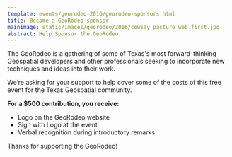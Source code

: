 ```yaml
---
template: events/georodeo-2016/georodeo-sponsors.html
title: Become a GeoRodeo sponsor
mainimage: static/images/georodeo/2016/cowsay_pasture_web_first.jpg
abstract: Help Sponsor the GeoRodeo
---
```


The GeoRodeo is a gathering of some of Texas's most forward-thinking Geospatial developers and other professionals seeking to incorporate new techniques and ideas into their work.

We’re asking for your support to help cover some of the costs of this free event for the Texas Geospatial community. 

**For a $500 contribution, you receive:**
- Logo on the GeoRodeo website
- Sign with Logo at the event
- Verbal recognition during introductory remarks

Thanks for supporting the GeoRodeo!


